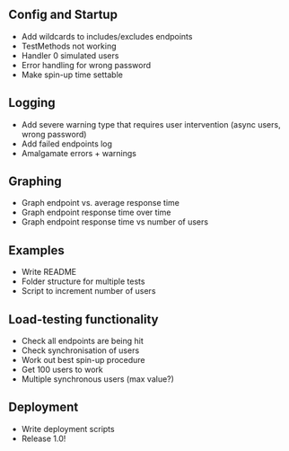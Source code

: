 ## Config and Startup
 * Add wildcards to includes/excludes endpoints
 * TestMethods not working
 * Handler 0 simulated users
 * Error handling for wrong password
 * Make spin-up time settable

## Logging
 * Add severe warning type that requires user intervention (async users, wrong password)
 * Add failed endpoints log
 * Amalgamate errors + warnings

## Graphing
 * Graph endpoint vs. average response time
 * Graph endpoint response time over time
 * Graph endpoint response time vs number of users

## Examples
 * Write README
 * Folder structure for multiple tests
 * Script to increment number of users

## Load-testing functionality
 * Check all endpoints are being hit
 * Check synchronisation of users
 * Work out best spin-up procedure
 * Get 100 users to work
 * Multiple synchronous users (max value?)

## Deployment
 * Write deployment scripts
 * Release 1.0!